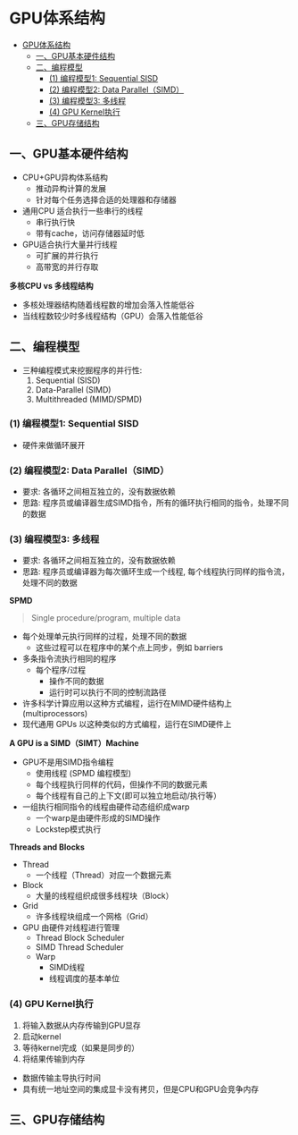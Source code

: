 # GPU体系结构

- [GPU体系结构](#gpu体系结构)
  - [一、GPU基本硬件结构](#一gpu基本硬件结构)
  - [二、编程模型](#二编程模型)
    - [(1) 编程模型1: Sequential SISD](#1-编程模型1-sequential-sisd)
    - [(2) 编程模型2: Data Parallel（SIMD）](#2-编程模型2-data-parallelsimd)
    - [(3) 编程模型3: 多线程](#3-编程模型3-多线程)
    - [(4) GPU Kernel执行](#4-gpu-kernel执行)
  - [三、GPU存储结构](#三gpu存储结构)

## 一、GPU基本硬件结构

- CPU+GPU异构体系结构
  - 推动异构计算的发展
  - 针对每个任务选择合适的处理器和存储器
- 通用CPU 适合执行一些串行的线程
  - 串行执行快
  - 带有cache，访问存储器延时低
- GPU适合执行大量并行线程
  - 可扩展的并行执行
  - 高带宽的并行存取

**多核CPU vs 多线程结构**

- 多核处理器结构随着线程数的增加会落入性能低谷
- 当线程数较少时多线程结构（GPU）会落入性能低谷

## 二、编程模型

- 三种编程模式来挖掘程序的并行性:
  1. Sequential (SISD)
  2. Data-Parallel (SIMD)
  3. Multithreaded (MIMD/SPMD)

### (1) 编程模型1: Sequential SISD

- 硬件来做循环展开

### (2) 编程模型2: Data Parallel（SIMD）

- 要求: 各循环之间相互独立的，没有数据依赖
- 思路: 程序员或编译器生成SIMD指令，所有的循环执行相同的指令，处理不同的数据

### (3) 编程模型3: 多线程

- 要求: 各循环之间相互独立的，没有数据依赖
- 思路: 程序员或编译器为每次循环生成一个线程, 每个线程执行同样的指令流，处理不同的数据

**SPMD**

> Single procedure/program, multiple data

- 每个处理单元执行同样的过程，处理不同的数据
  - 这些过程可以在程序中的某个点上同步，例如 barriers
- 多条指令流执行相同的程序
  - 每个程序/过程
    - 操作不同的数据
    - 运行时可以执行不同的控制流路径
- 许多科学计算应用以这种方式编程，运行在MIMD硬件结构上 (multiprocessors)
- 现代通用 GPUs 以这种类似的方式编程，运行在SIMD硬件上

**A GPU is a SIMD（SIMT）Machine**

- GPU不是用SIMD指令编程
  - 使用线程 (SPMD 编程模型)
  - 每个线程执行同样的代码，但操作不同的数据元素
  - 每个线程有自己的上下文(即可以独立地启动/执行等）
- 一组执行相同指令的线程由硬件动态组织成warp
  - 一个warp是由硬件形成的SIMD操作
  - Lockstep模式执行

**Threads and Blocks**

- Thread
  - 一个线程（Thread）对应一个数据元素
- Block
  - 大量的线程组织成很多线程块（Block）
- Grid
  - 许多线程块组成一个网格（Grid）
- GPU 由硬件对线程进行管理
  - Thread Block Scheduler
  - SIMD Thread Scheduler
  - Warp
    - SIMD线程
    - 线程调度的基本单位

### (4) GPU Kernel执行

1. 将输入数据从内存传输到GPU显存
2. 启动kernel
3. 等待kernel完成（如果是同步的）
4. 将结果传输到内存

- 数据传输主导执行时间 
- 具有统一地址空间的集成显卡没有拷贝，但是CPU和GPU会竞争内存

## 三、GPU存储结构

